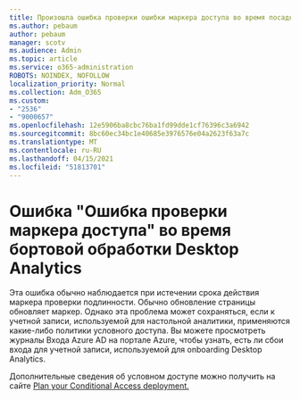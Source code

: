 ```yaml
---
title: Произошла ошибка проверки ошибки маркера доступа во время посадки в Desktop Analytics
ms.author: pebaum
author: pebaum
manager: scotv
ms.audience: Admin
ms.topic: article
ms.service: o365-administration
ROBOTS: NOINDEX, NOFOLLOW
localization_priority: Normal
ms.collection: Adm_O365
ms.custom:
- "2536"
- "9000657"
ms.openlocfilehash: 12e5906ba8cbc76ba1fd99dde1cf76396c3a6942
ms.sourcegitcommit: 8bc60ec34bc1e40685e3976576e04a2623f63a7c
ms.translationtype: MT
ms.contentlocale: ru-RU
ms.lasthandoff: 04/15/2021
ms.locfileid: "51813701"
---
```

# <a name="there-was-an-error-validating-access-token-error-during-desktop-analytics-onboarding"></a>Ошибка "Ошибка проверки маркера доступа" во время бортовой обработки Desktop Analytics

Эта ошибка обычно наблюдается при истечении срока действия маркера проверки подлинности. Обычно обновление страницы обновляет маркер. Однако эта проблема может сохраняться, если к учетной записи, используемой для настольной аналитики, применяются какие-либо политики условного доступа. Вы можете просмотреть журналы Входа Azure AD на портале Azure, чтобы узнать, есть ли сбои входа для учетной записи, используемой для onboarding Desktop Analytics.

Дополнительные сведения об условном доступе можно получить на сайте [Plan your Conditional Access deployment.](https://docs.microsoft.com/azure/active-directory/conditional-access/plan-conditional-access)